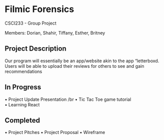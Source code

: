 # Filmic Forensics
CSCI233 - Group Project 

Members: Dorian, Shahir, Tiffany, Esther, Britney 

## Project Description
Our program will essentially be an 
app/website akin to the app 
“letterboxd. Users will be able to upload their 
reviews for others to see and gain 
recommendations

## In Progress
• Project Update Presentation /br
• Tic Tac Toe game tutorial <br>
• Learning React 

## Completed
• Project Pitches
• Project Proposal
• Wireframe
